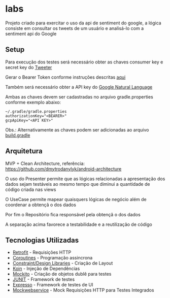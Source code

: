 # labs
Projeto criado para exercitar o uso da api de sentiment do google, a lógica consiste em consultar os tweets de um usuário e analisá-lo com a sentiment api do Google

## Setup

Para execução dos testes será necessário obter as chaves consumer key e secret key do [Tweeter](https://developer.twitter.com/en/docs/basics/authentication/guides/access-tokens.html)

Gerar o Bearer Token conforme instruções descritas [aqui](https://developer.twitter.com/en/docs/basics/authentication/overview/application-only#issuing-application-only-requests)

Também será necessário obter a API key do [Google Natural Language](https://cloud.google.com/docs/authentication/api-keys)

Ambas as chaves devem ser cadastradas no arquivo gradle.properties conforme exemplo abaixo:
```
~/.gradle/gradle.properties
authorizationKey="<BEARER>"
gcpApiKey="<API KEY>"
```
Obs.: Alternativamente as chaves podem ser adicionadas ao arquivo [build.gradle](https://github.com/tramalho/labs/blob/master/app/build.gradle#L29)

## Arquitetura

MVP + Clean Architecture, referência: https://github.com/dmytrodanylyk/android-architecture

O uso do Presenter permite que as lógicas relacionadas a apresentação dos dados sejam testáveis ao mesmo tempo que diminui a quantidade de código criada nas views

O UseCase permite mapear quaisquers lógicas de negócio além de coordenar a obtençã
o dos dados

Por fim o Repositório fica responsável pela obtençã
o dos dados

A separação acima favorece a testabilidade e a reutilização de código

## Tecnologias Utilizadas

* [Retrofit](https://square.github.io/retrofit/) - Requisições HTTP
* [Coroutines](https://kotlinlang.org/docs/reference/coroutines-overview.html) - Programação assincrona
* [Constraint/Design Libraries](https://developer.android.com/topic/libraries/support-library/features) - Criação de Layout 
* [Koin](https://insert-koin.io/) - Injeção de Dependências
* [Mockito](https://site.mockito.org/) - Criação de objetos dublê para testes
* [JUNIT](https://github.com/junit-team/junit4) - Framework de testes
* [Expresso](https://developer.android.com/training/testing/espresso) - Framework de testes de UI
* [Mockwebservice](https://github.com/square/okhttp/tree/master/mockwebserver) - Mock Requisições HTTP para Testes Integrados
